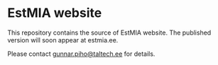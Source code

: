 # EstMIA website

This repository contains the source of EstMIA website. The published version will soon appear at estmia.ee.

Please contact [gunnar.piho@taltech.ee](mailto:gunnar.piho@taltech.ee) for details.

